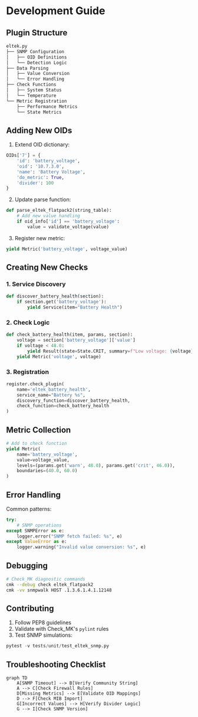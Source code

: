 # Development Guide

## Plugin Structure
```python
eltek.py
├── SNMP Configuration
│   ├── OID Definitions
│   └── Detection Logic
├── Data Parsing
│   ├── Value Conversion
│   └── Error Handling
├── Check Functions
│   ├── System Status
│   └── Temperature
└── Metric Registration
    ├── Performance Metrics
    └── State Metrics
```

## Adding New OIDs
1. Extend OID dictionary:
```python
OIDs['7'] = {
    'id': 'battery_voltage',
    'oid': '10.7.3.0',
    'name': 'Battery Voltage',
    'do_metric': True,
    'divider': 100
}
```

2. Update parse function:
```python
def parse_eltek_flatpack2(string_table):
    # Add new value handling
    if oid_info['id'] == 'battery_voltage':
        value = validate_voltage(value)
```

3. Register new metric:
```python
yield Metric('battery_voltage', voltage_value)
```

## Creating New Checks
### 1. Service Discovery
```python
def discover_battery_health(section):
    if section.get('battery_voltage'):
        yield Service(item="Battery Health")
```

### 2. Check Logic
```python
def check_battery_health(item, params, section):
    voltage = section['battery_voltage']['value']
    if voltage < 48.0:
        yield Result(state=State.CRIT, summary=f"Low voltage: {voltage}V")
    yield Metric('voltage', voltage)
```

### 3. Registration
```python
register.check_plugin(
    name='eltek_battery_health',
    service_name="Battery %s",
    discovery_function=discover_battery_health,
    check_function=check_battery_health
)
```

## Metric Collection
```python
# Add to check function
yield Metric(
    name='battery_voltage',
    value=voltage_value,
    levels=(params.get('warn', 48.0), params.get('crit', 46.0)),
    boundaries=(40.0, 60.0)
)
```

## Error Handling
Common patterns:
```python
try:
    # SNMP operations
except SNMPError as e:
    logger.error("SNMP fetch failed: %s", e)
except ValueError as e:
    logger.warning("Invalid value conversion: %s", e)
```

## Debugging
```bash
# Check_MK diagnostic commands
cmk --debug check eltek_flatpack2
cmk -vv snmpwalk HOST .1.3.6.1.4.1.12148
```

## Contributing
1. Follow PEP8 guidelines
2. Validate with Check_MK's `pylint` rules
3. Test SNMP simulations:
```python
pytest -v tests/unit/test_eltek_snmp.py
```

## Troubleshooting Checklist
```mermaid
graph TD
    A[SNMP Timeout] --> B[Verify Community String]
    A --> C[Check Firewall Rules]
    D[Missing Metrics] --> E[Validate OID Mappings]
    D --> F[Check MIB Import]
    G[Incorrect Values] --> H[Verify Divider Logic]
    G --> I[Check SNMP Version]
